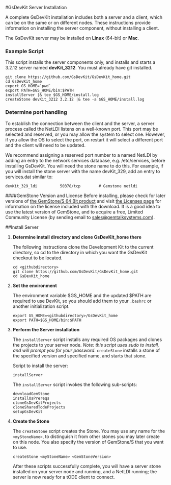 #GsDevKit Server Installation

A complete GsDevKit installation includes both a server and a client, which can be on the same or on different nodes.  These instructions provide information on installing the server component, without installing a client. 

The GsDevKit server  may be installed on **Linux** (64-bit) or **Mac**.  

### Example Script

This script installs the server components only, and installs and starts a 3.2.12 server named **devKit_3212**. You must already have git installed.  

```
git clone https://github.com/GsDevKit/GsDevKit_home.git
cd GsDevKit_home
export GS_HOME=`pwd`
export PATH=$GS_HOME/bin:$PATH
installServer |& tee $GS_HOME/install.log
createStone devKit_3212 3.2.12 |& tee -a $GS_HOME/install.log
```

### Determine port handling

To establish the connection between the client and the server, a server process called the NetLDI listens on a well-known port.  This port may be selected and reserved, or you may allow the system to select one.  However, if you allow the OS to select the port, on restart it will select a different port and the client will need to be updated. 

We recommend assigning a reserved port number to a named NetLDI by adding an entry to the network services database, e.g.  /etc/services, before installing GsDevKit. You will need the stone name to do this. For example, if you will install the stone server with the name devKit_329, add an entry to services.dat similar to:

```
devKit_329_ldi          50378/tcp        # Gemstone netldi
```

####GemStone Version and License
Before installing, please check for later versions of [the GemStone/S 64 Bit product][2] and visit [the Licenses page][3] for information on the license included with the download. It is a good idea to use the latest version of GemStone, and to acquire a free, Limited Community License (by sending email to sales@gemtalksystems.com). 

##Install Server

1. **Determine install directory and clone GsDevKit_home there**

   The following instructions clone the Development Kit to the current directory, so cd to the directory in which you want the GsDevKit checkout to be located.

   ```
   cd <githubdirectory>
   git clone https://github.com/GsDevKit/GsDevKit_home.git
   cd GsDevKit_home
   ```

3. **Set the environment**

   The environment variable $GS_HOME and the updated $PATH are required to use DevKit, so you should add them to your `.bashrc` or another initialization script.
   ```
   export GS_HOME=<githubdirectory>/GsDevKit_home
   export PATH=$GS_HOME/bin:$PATH
   ```

4. **Perform the Server installation**
   
    The ```installServer``` script installs any required OS packages and clones the projects to your server node. *Note: this script uses sudo to install, and will prompt you for your password*. ```createStone``` installs a stone of the specified version and specified name, and starts that stone.  

   Script to install the server:
   ```
   installServer
   ```
   
   The ```installServer``` script invokes the following sub-scripts:
   ```
   downloadGemStone
   installOsPrereqs
   cloneGsDevKitProjects 
   cloneSharedTodeProjects
   setupGsDevKit 
   ```
   
5. **Create the Stone**   
   
   The ```createStone``` script creates the Stone. You may use any name for the `<myStoneName>`, to distinguish it from other stones you may later create on this node. You also specify the version of GemStone/S that you want to use.

   ```
   createStone <myStoneName> <GemStoneVersion>
   ```

   After these scripts successfully complete, you will have a server stone installed on your server node and running, and a NetLDI running; the server is now ready for a tODE client to connect.
   



[2]: https://gemtalksystems.com/products/gs64/
[3]: https://gemtalksystems.com/licensing/
